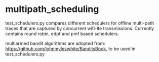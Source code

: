# multipath_scheduling

test_schedulers.py compares different schedulers for offline multi-path traces that are captured  by concurrent wifi-lte transmissions. Currently contains round robin, edpf and pmf based schedulers.

multiarmed bandit algorithms are adopted from: https://github.com/johnmyleswhite/BanditsBook, to be used in test_schedulers.py
